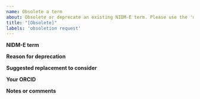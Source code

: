 ```yaml
---
name: Obsolete a term
about: Obsolete or deprecate an existing NIDM-E term. Please use the 'merge' template if you would like to obsolete one term and merge/replace it with another NIDM-E term.
title: "[Obsolete]"
labels: 'obsoletion request'
---
```


**NIDM-E term**


**Reason for deprecation**


**Suggested replacement to consider**


**Your ORCID**


**Notes or comments**


